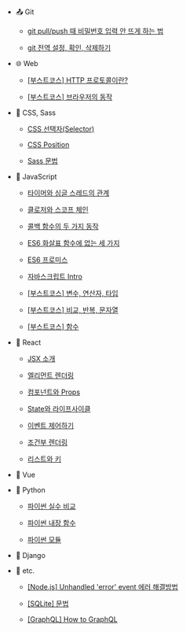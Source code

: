 - :outbox_tray: Git

  - [git pull/push 때 비밀번호 입력 안 뜨게 하는 법](/git/credential-caching.md)

  - [git 전역 설정, 확인, 삭제하기](/git/git-config.md)

- :globe_with_meridians: Web

  - [[부스트코스] HTTP 프로토콜이란?](/web/boost-http-protocol.md)

  - [[부스트코스] 브라우저의 동작](/web/boost-browser.md)

- :nail_care: CSS, Sass

  - [CSS 선택자(Selector)](/css-sass/css-selector.md)

  - [CSS Position](/css-sass/css-position.md)

  - [Sass 문법](/css-sass/sass-syntax.md)

- :lemon: JavaScript

  - [타이머와 싱글 스레드의 관계](/javascript/timer-thread.md)

  - [클로저와 스코프 체인](/javascript/closure-scope-chain.md)

  - [콜백 함수의 두 가지 동작](/javascript/sync-async-callback.md)

  - [ES6 화살표 함수에 없는 세 가지](/javascript/arrow-function.md)

  - [ES6 프로미스](/javascript/promise.md)

  - [자바스크립트 Intro](/javascript/190422.md)

  - [[부스트코스] 변수, 연산자, 타입](/javascript/boost-variable.md)

  - [[부스트코스] 비교, 반복, 문자열](/javascript/boost-control.md)

  - [[부스트코스] 함수](/javascript/boost-function.md)

- :peach: React

  - [JSX 소개](/react/introducing-jsx.md)

  - [엘리먼트 렌더링](/react/rendering-elements.md)

  - [컴포넌트와 Props](/react/components-and-props.md)

  - [State와 라이프사이클](/react/state-and-lifecycle.md)

  - [이벤트 제어하기](/react/handling-events.md)

  - [조건부 렌더링](/react/conditional-rendering.md)

  - [리스트와 키](/react/lists-and-keys.md)

- :green_apple: Vue

- :snake: Python

  - [파이썬 실수 비교](/python/comparing-float.md)

  - [파이썬 내장 함수](/python/builtin-functions.md)

  - [파이썬 모듈](/python/modules.md)

- :tangerine: Django

- :thought_balloon: etc.

  - [[Node.js] Unhandled 'error' event 에러 해결방법](/etc/node-listen-error.md)

  - [[SQLite] 문법](/etc/sqlite-syntax.md)

  - [[GraphQL] How to GraphQL](/etc/how-to-graphql.md)
